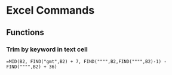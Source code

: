 # Excel Commands

## Functions

### Trim by keyword in text cell

```excel
=MID(B2, FIND("gmt",B2) + 7, FIND("""",B2,FIND("""",B2)-1) - FIND("""",B2) + 36)
```

